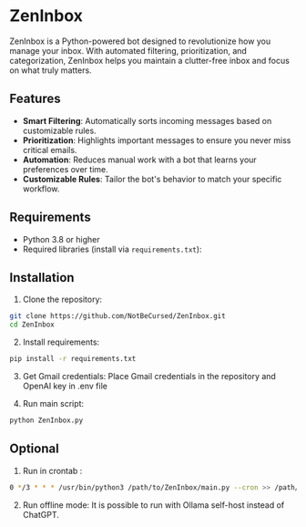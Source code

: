 # ZenInbox

ZenInbox is a Python-powered bot designed to revolutionize how you manage your inbox. With automated filtering, prioritization, and categorization, ZenInbox helps you maintain a clutter-free inbox and focus on what truly matters.

## Features

- **Smart Filtering**: Automatically sorts incoming messages based on customizable rules.
- **Prioritization**: Highlights important messages to ensure you never miss critical emails.
- **Automation**: Reduces manual work with a bot that learns your preferences over time.
- **Customizable Rules**: Tailor the bot's behavior to match your specific workflow.

## Requirements

- Python 3.8 or higher
- Required libraries (install via `requirements.txt`):

## Installation

1. Clone the repository:
```bash
git clone https://github.com/NotBeCursed/ZenInbox.git
cd ZenInbox
```

2. Install requirements:
```bash
pip install -r requirements.txt
```

3. Get Gmail credentials:
Place Gmail credentials in the repository and OpenAI key in .env file

4. Run main script:
```bash
python ZenInbox.py
```

## Optional

1. Run in crontab :
```bash
0 */3 * * * /usr/bin/python3 /path/to/ZenInbox/main.py --cron >> /path/to/ZenInbox/zeninbox.log 2>&1
```

2. Run offline mode:
It is possible to run with Ollama self-host instead of ChatGPT.
